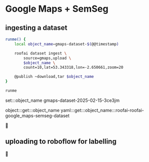 # Google Maps + SemSeg

## ingesting a dataset

```bash
runme() {
	local object_name=gmaps-dataset-$(@@timestamp)

	roofai dataset ingest \
		source=gmaps,upload \
		$object_name \
		count=10,lat=53.343318,lon=-2.650661,zoom=20

    @publish ~download,tar $object_name
}

runme
```

set:::object_name gmaps-dataset-2025-02-15-3ce3jm

object:::get:::object_name
yaml:::get:::object_name:::roofai-roofai-google_maps-semseg-dataset

🚧

## uploading to roboflow for labelling

🚧